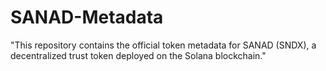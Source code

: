 # SANAD-Metadata
"This repository contains the official token metadata for SANAD (SNDX), a decentralized trust token deployed on the Solana blockchain."
